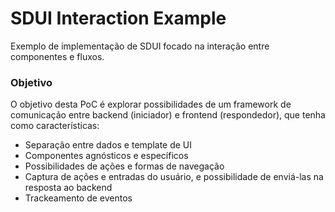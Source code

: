 # SDUI Interaction Example
Exemplo de implementação de SDUI focado na interação entre componentes e fluxos.

### Objetivo
O objetivo desta PoC é explorar possibilidades de um framework de comunicação entre backend 
(iniciador) e frontend (respondedor), que tenha como características:
- Separação entre dados e template de UI
- Componentes agnósticos e específicos
- Possibilidades de ações e formas de navegação
- Captura de ações e entradas do usuário, e possibilidade de enviá-las na resposta ao backend
- Trackeamento de eventos
